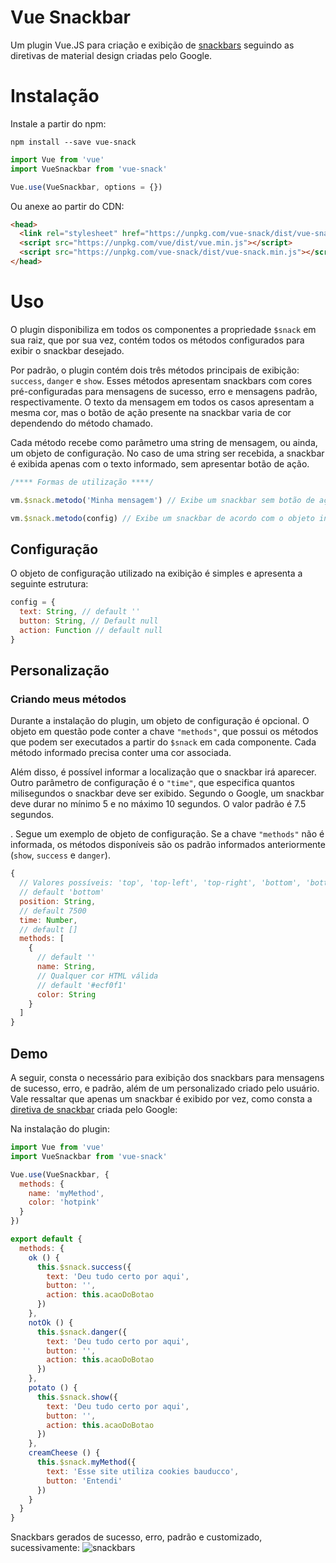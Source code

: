 # Vue Snackbar

Um plugin Vue.JS para criação e exibição de [snackbars](https://material.io/design/components/snackbars.html) seguindo as diretivas de material design criadas pelo Google.

# Instalação

Instale a partir do npm:
```console
npm install --save vue-snack
```
```javascript
import Vue from 'vue'
import VueSnackbar from 'vue-snack' 

Vue.use(VueSnackbar, options = {})
```
Ou anexe ao partir do CDN:

```html
<head>
  <link rel="stylesheet" href="https://unpkg.com/vue-snack/dist/vue-snack.min.css">  
  <script src="https://unpkg.com/vue/dist/vue.min.js"></script>
  <script src="https://unpkg.com/vue-snack/dist/vue-snack.min.js"></script>
</head>
```

# Uso
O plugin disponibiliza em todos os componentes a propriedade `$snack` em sua raiz, que por sua vez, contém todos os métodos configurados para exibir o snackbar desejado.

Por padrão, o plugin contém dois três métodos principais de exibição: `success`, `danger` e `show`. Esses métodos apresentam snackbars com cores pré-configuradas para mensagens de sucesso, erro e mensagens padrão, respectivamente. O texto da mensagem em todos os casos apresentam a mesma cor, mas o botão de ação presente na snackbar varia de cor dependendo do método chamado.

Cada método recebe como parâmetro uma string de mensagem, ou ainda, um objeto de configuração. No caso de uma string ser recebida, a snackbar é exibida apenas com o texto informado, sem apresentar botão de ação.

```javascript
/**** Formas de utilização ****/

vm.$snack.metodo('Minha mensagem') // Exibe um snackbar sem botão de ação

vm.$snack.metodo(config) // Exibe um snackbar de acordo com o objeto informado

```

## Configuração
O objeto de configuração utilizado na exibição é simples e apresenta a seguinte estrutura:
```javascript
config = {
  text: String, // default ''
  button: String, // Default null
  action: Function // default null
}
```

## Personalização

### Criando meus métodos

Durante a instalação do plugin, um objeto de configuração é opcional. O objeto em questão pode conter a chave `"methods"`, que possui os métodos que podem ser executados a partir do `$snack` em cada componente. Cada método informado precisa conter uma cor associada.

Além disso, é possível informar a localização que o snackbar irá aparecer. Outro parâmetro de configuração é o `"time"`, que especifica quantos milisegundos o snackbar deve ser exibido. Segundo o Google, um snackbar deve durar no mínimo 5 e no máximo 10 segundos. O valor padrão é 7.5 segundos.

. Segue um exemplo de objeto de configuração. Se a chave `"methods"` não é informada, os métodos disponíveis são os padrão informados anteriormente (`show`, `success` e `danger`).


```javascript
{
  // Valores possíveis: 'top', 'top-left', 'top-right', 'bottom', 'bottom-left' e 'bottom-right'
  // default 'bottom'
  position: String,
  // default 7500
  time: Number,
  // default []
  methods: [
    {
      // default ''
      name: String,
      // Qualquer cor HTML válida
      // default '#ecf0f1'
      color: String
    }
  ]
}
```

## Demo

A seguir, consta o necessário para exibição dos snackbars para mensagens de sucesso, erro, e padrão, além de um personalizado criado pelo usuário. Vale ressaltar que apenas um snackbar é exibido por vez, como consta a [diretiva de snackbar](https://material.io/design/components/snackbars.html) criada pelo Google:

Na instalação do plugin:
```javascript
import Vue from 'vue'
import VueSnackbar from 'vue-snack' 

Vue.use(VueSnackbar, {
  methods: {
    name: 'myMethod',
    color: 'hotpink'
  }
})
```

```javascript
export default {
  methods: {
    ok () {
      this.$snack.success({
        text: 'Deu tudo certo por aqui',
        button: '',
        action: this.acaoDoBotao
      })
    },
    notOk () {
      this.$snack.danger({
        text: 'Deu tudo certo por aqui',
        button: '',
        action: this.acaoDoBotao
      })
    },
    potato () {
      this.$snack.show({
        text: 'Deu tudo certo por aqui',
        button: '',
        action: this.acaoDoBotao
      })
    },
    creamCheese () {
      this.$snack.myMethod({
        text: 'Esse site utiliza cookies bauducco',
        button: 'Entendi'
      })
    }
  }
}
```

Snackbars gerados de sucesso, erro, padrão e customizado, sucessivamente:
![snackbars](/img/defaults.png)


